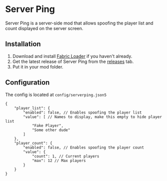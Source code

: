 # Server Ping
Server Ping is a server-side mod that allows spoofing the player list and count displayed on the server screen.
## Installation
1. Download and install [Fabric Loader](https://fabricmc.net/use/) if you haven't already.
2. Get the latest release of Server Ping from the [releases]() tab.
3. Put it in your mod folder.
## Configuration
The config is located at `config/serverping.json5`

```json5
{
	"player_list": {
		"enabled": false, // Enables spoofing the player list
		"value": [ // Names to display, make this empty to hide player list
			"Fake Player",
			"Some other dude"
		]
	},
	"player_count": {
		"enabled": false, // Enables spoofing the player count
		"value": {
			"count": 1, // Current players
			"max": 12 // Max players
		}
	}
}
```